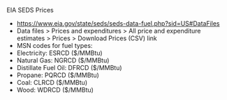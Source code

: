 EIA SEDS Prices
* https://www.eia.gov/state/seds/seds-data-fuel.php?sid=US#DataFiles
* Data files > Prices and expenditures > All price and expenditure estimates > Prices > Download Prices (CSV) link
* MSN codes for fuel types:
* Electricity: ESRCD ($/MMBtu)
* Natural Gas: NGRCD ($/MMBtu)
* Distillate Fuel Oil: DFRCD ($/MMBtu)
* Propane: PQRCD ($/MMBtu)
* Coal: CLRCD ($/MMBtu)
* Wood: WDRCD ($/MMBtu)
